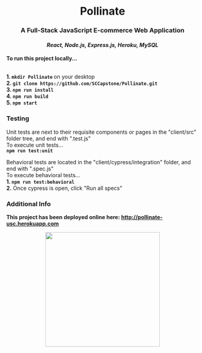 <h1 align="center"> Pollinate </h1>
<h3 align="center"> A Full-Stack JavaScript E-commerce Web Application </h3>
<h4 align="center"> <i>React, Node.js, Express.js, Heroku, MySQL</i> </h4>

<b>To run this project locally...</b>

<b><br> 1. `mkdir Pollinate` </b>on your desktop 
<b><br> 2. `git clone https://github.com/SCCapstone/Pollinate.git` </b>
<b><br> 3. `npm run install`</b>
<b><br> 4.  `npm run build`</b>
<b><br> 5.  `npm start`</b>

### Testing
Unit tests are next to their requisite components or pages in the "client/src" folder tree, and end with ".test.js"<br>
To execute unit tests...<br>
 <b> `npm run test:unit` </b> <br>

Behavioral tests are located in the "client/cypress/integration" folder, and end with ".spec.js"<br> 
To execute behavioral tests...<br> 
 <b> 1. `npm run test:behavioral` </b>
 <b><br> 2.</b> Once cypress is open, click "Run all specs"

### Additional Info
<b>This project has been deployed online here: http://pollinate-usc.herokuapp.com</b>

<p align="center">
  <img src="http://www.dcoss.org/dcoss12/resources/usc.jpg" width="300">
 </p>
